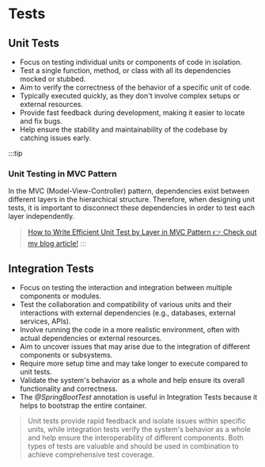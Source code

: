 # Tests

## Unit Tests

- Focus on testing individual units or components of code in isolation.
- Test a single function, method, or class with all its dependencies mocked or stubbed.
- Aim to verify the correctness of the behavior of a specific unit of code.
- Typically executed quickly, as they don't involve complex setups or external resources.
- Provide fast feedback during development, making it easier to locate and fix bugs.
- Help ensure the stability and maintainability of the codebase by catching issues early.
  
:::tip
### Unit Testing in MVC Pattern
In the MVC (Model-View-Controller) pattern, dependencies exist between different layers in the hierarchical structure. Therefore, when designing unit tests, it is important to disconnect these dependencies in order to test each layer independently. 

> [How to Write Efficient Unit Test by Layer in MVC Pattern
👉 Check out my blog article!](https://serinryu.medium.com/tdd-how-to-write-efficient-unit-test-by-layer-in-spring-mvc-7a27f823c403)
:::

## Integration Tests

- Focus on testing the interaction and integration between multiple components or modules.
- Test the collaboration and compatibility of various units and their interactions with external dependencies (e.g., databases, external services, APIs).
- Involve running the code in a more realistic environment, often with actual dependencies or external resources.
- Aim to uncover issues that may arise due to the integration of different components or subsystems.
- Require more setup time and may take longer to execute compared to unit tests.
- Validate the system's behavior as a whole and help ensure its overall functionality and correctness.
- The *@SpringBootTest* annotation is useful in Integration Tests because it helps to bootstrap the entire container.


> Unit tests provide rapid feedback and isolate issues within specific units, while integration tests verify the system's behavior as a whole and help ensure the interoperability of different components. Both types of tests are valuable and should be used in combination to achieve comprehensive test coverage.
